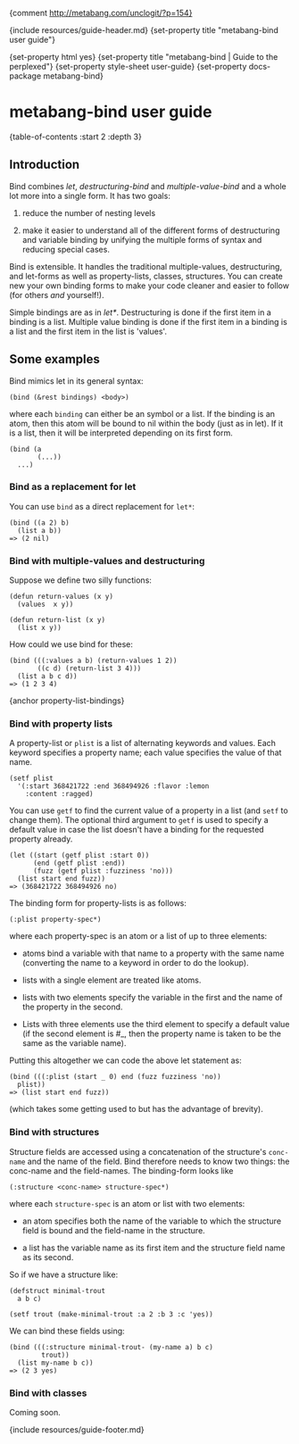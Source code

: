 {comment http://metabang.com/unclogit/?p=154}

{include resources/guide-header.md}
{set-property title "metabang-bind user guide"}

{set-property html yes}
{set-property title "metabang-bind | Guide to the perplexed"}
{set-property style-sheet user-guide}
{set-property docs-package metabang-bind}

# metabang-bind user guide

{table-of-contents :start 2 :depth 3}

## Introduction

Bind combines _let_, _destructuring-bind_ and _multiple-value-bind_ and a whole lot more into a single form. It has two goals: 

1. reduce the number of nesting levels

2. make it easier to understand all of the different forms
of destructuring and variable binding by unifying the multiple forms of syntax and reducing special cases.

Bind is extensible. It handles the traditional multiple-values, destructuring, and let-forms as well as property-lists, classes, structures. You can create new your own binding forms to make your code cleaner and easier to follow (for others _and_ yourself!).

Simple bindings are as in _let*_. Destructuring is done if the first item in a binding is a list. Multiple value binding is done if the first item in a binding is a list and the first item in the list is 'values'.


## Some examples

Bind mimics let in its general syntax:

    (bind (&rest bindings) <body>)
    
where each `binding` can either be an symbol or a list. If the binding is an atom, then this atom will be bound to nil within the body (just as in let). If it is a list, then it will be interpreted depending on its first form.

    (bind (a
           (...)) 
      ...)

  
### Bind as a replacement for let

You can use `bind` as a direct replacement for `let*`:

    (bind ((a 2) b)
      (list a b))
    => (2 nil)

### Bind with multiple-values and destructuring

Suppose we define two silly functions:

    (defun return-values (x y)
      (values  x y))

    (defun return-list (x y)
      (list x y))

How could we use bind for these:

    (bind (((:values a b) (return-values 1 2))
           ((c d) (return-list 3 4)))
      (list a b c d))
    => (1 2 3 4)

{anchor property-list-bindings}

### Bind with property lists

A property-list or `plist` is a list of alternating keywords and values. Each keyword specifies a property name; each value specifies the value of that name.

    (setf plist
      '(:start 368421722 :end 368494926 :flavor :lemon
        :content :ragged)

You can use `getf` to find the current value of a property in a list (and `setf` to change them). The optional third argument to `getf` is used to specify a default value in case the list doesn't have a binding for the requested property already.

    (let ((start (getf plist :start 0))
          (end (getf plist :end))
          (fuzz (getf plist :fuzziness 'no)))
      (list start end fuzz))
    => (368421722 368494926 no)
   
The binding form for property-lists is as follows:

    (:plist property-spec*)
    
where each property-spec is an atom or a list of up to three elements:

* atoms bind a variable with that name to
a property with the same name (converting the name to a keyword in order to do the lookup). 

* lists with a single element are treated like atoms.

* lists with two elements
specify the variable in the first and the name of the
property in the second. 

* Lists with three elements use
the third element to specify a default value (if the 
second element is #\_, then the property name is taken
to be the same as the variable name).

Putting this altogether we can code the above let statement as:

    (bind (((:plist (start _ 0) end (fuzz fuzziness 'no))
      plist))
    => (list start end fuzz))

(which takes some getting used to but has the advantage of brevity).

### Bind with structures

Structure fields are accessed using a concatenation of the structure's `conc-name` and the name of the field. Bind therefore needs to know two things: the conc-name and the field-names. The binding-form looks like

    (:structure <conc-name> structure-spec*)

where each `structure-spec` is an atom or list with two elements:

* an atom specifies both the name of the variable to which the structure field is bound and the field-name in the structure.

* a list has the variable name as its first item and the structure field name as its second. 

So if we have a structure like:

    (defstruct minimal-trout
      a b c)

    (setf trout (make-minimal-trout :a 2 :b 3 :c 'yes))

We can bind these fields using:

    (bind (((:structure minimal-trout- (my-name a) b c)
            trout))
      (list my-name b c))
    => (2 3 yes)

### Bind with classes

Coming soon.

{include resources/guide-footer.md}